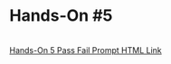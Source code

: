 <h1>Hands-On #5</h1>
 <br>
<a href="https://nighthawk-real.github.io/cis-2013-programs/hands-on-5/passfail.html">Hands-On 5 Pass Fail Prompt HTML Link</a>
<br>
